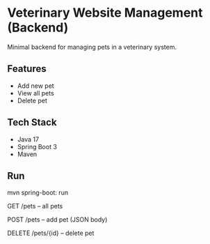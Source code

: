 # Veterinary Website Management (Backend)

Minimal backend for managing pets in a veterinary system.

## Features
- Add new pet
- View all pets
- Delete pet

## Tech Stack
- Java 17
- Spring Boot 3
- Maven

## Run
mvn spring-boot: run

GET /pets – all pets

POST /pets – add pet (JSON body)

DELETE /pets/{id} – delete pet
